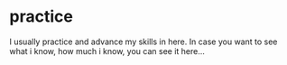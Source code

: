 # practice
I usually practice and advance my skills in here. In case you want to see what i know, how much i know, you can see it here...
